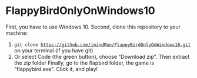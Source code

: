 # FlappyBirdOnlyOnWindows10

First, you have to use Windows 10.
Second, clone this repository to your machine:
  1. <code>git clone https://github.com/imindMan/FlappyBirdOnlyOnWindows10.git</code> on your terminal (if you have git)
  2. Or select Code (the green button), choose "Download zip". Then extract the zip folder
Finally, go to the flapbird folder, the game is "flappybird.exe". Click it, and play!
